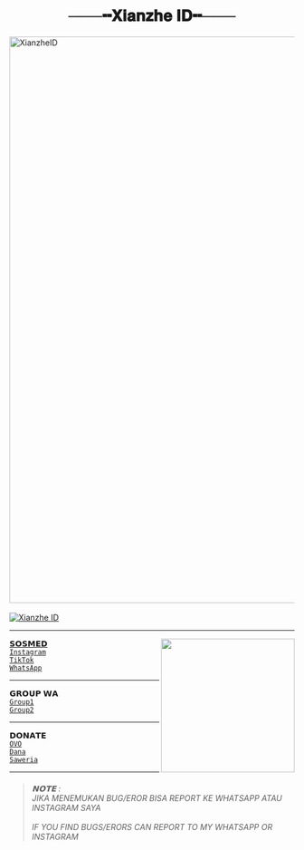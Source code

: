 <h1 align="center">───╍𝐗𝐢𝐚𝐧𝐳𝐡𝐞 𝐈𝐃╍───</h1>
<a href="https://github.com/Xianzhe-ID"><img src="https://telegra.ph/file/b9d4ad7ec95a43e289eac.jpg" width="1000" align="center" alt="XianzheID"></a>
</br>
</br>
<a href="https://github.com/Xianzhe-ID"><img src="http://readme-typing-svg.herokuapp.com?color=17E1E1&center=true&vCenter=true&multiline=false&lines=Welcome+to+my+Github+ʕ •ᴥ•ʔ;Don't+Forget+to+Follow+My+Github;Thanks+Guys+><" alt="Xianzhe ID">
<div><hr>
  <a href="https://github.com/xianzhe-id"><img src="https://i.imgur.com/MYiQwIn.gif" width="236" align="right">
<div>

𝗦𝗢𝗦𝗠𝗘𝗗<br>
<a href="https://instagram.com/xianzhe_xx/">```Instagram```</a> <br>
<a href="https://tiktok.com/xianzhe.id/">```TikTok```</a> <br>
<a href="https://wa.me/6285326781097?text=Hi">```WhatsApp```</a><hr>
𝗚𝗥𝗢𝗨𝗣 𝗪𝗔<br>
<a href="https://chat.whatsapp.com/HP5Pbp9MT0eIaC5lfJgw9A">```Group1```</a> <br>
<a href="https://chat.whatsapp.com/Fia1wnVRtJKGlqFiHfiAA8">```Group2```</a> <br><hr>
𝗗𝗢𝗡𝗔𝗧𝗘<br>
<a href="https://iili.io/Dj2K2n.jpg">```OVO```</a><br>
<a href="https://iili.io/Dj2f7s.png">```Dana```</a><br>
<a href="https://saweria.co/xianzhe">```Saweria```</a><hr>


<blockquote>
<h6>𝗡𝗢𝗧𝗘 :<br>JIKA MENEMUKAN BUG/EROR BISA REPORT KE WHATSAPP ATAU INSTAGRAM SAYA<br><br>
IF YOU FIND BUGS/ERORS CAN REPORT TO MY WHATSAPP OR INSTAGRAM</h6>

